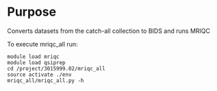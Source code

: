 # Purpose
Converts datasets from the catch-all collection to BIDS and runs MRIQC

To execute mriqc_all run:

```commandline
module load mriqc
module load qsiprep
cd /project/3015999.02/mriqc_all
source activate ./env
mriqc_all/mriqc_all.py -h
```
